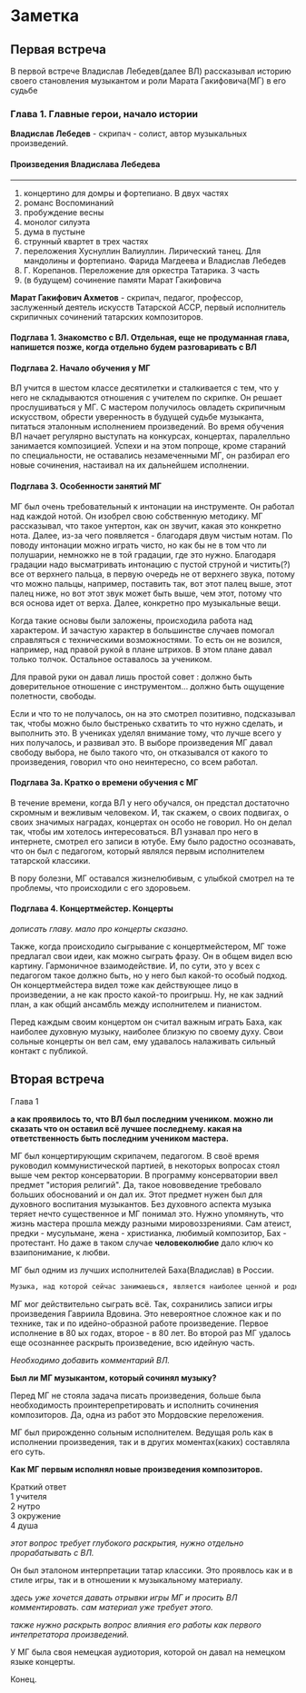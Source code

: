 # Заметка

## Первая встреча

В первой встрече Владислав Лебедев(далее ВЛ) рассказывал историю своего становления музыкантом и роли Марата Гакифовича(МГ) в его судьбе

### Глава 1. Главные герои, начало истории

**Владислав Лебедев** - скрипач - солист, автор музыкальных произведений.

#### Произведения Владислава Лебедева 
---
1. концертино для домры и фортепиано. В двух частях
2. романс Воспоминаний
3. пробуждение весны
4. монолог силуэта
5. дума в пустыне
6. струнный квартет в трех частях
7. переложения Xуснуллин Валиуллин. Лирический танец. Для мандолины и фортепиано. Фарида Магдеева и Владислав Лебедев
8. Г. Корепанов. Переложение для оркестра Татарика. 3 часть
9. (в будущем) сочинение памяти Марат Гакифовича

**Марат Гакифович Ахметов** - скрипач, педагог, профессор, заслуженный деятель искусств Татарской АССР, первый исполнитель скрипичных сочинений татарских композиторов.

<!-- Источник: https://tatarica.org/ru/razdely/kultura/iskusstvo/muzyka/personalii/ahmetov-marat-gakifovich Онлайн - энциклопедия Tatarica -->

#### Подглава 1. Знакомство с ВЛ. Отдельная, еще не продуманная глава, напишется позже, когда отдельно будем разговаривать с ВЛ

#### Подглава 2. Начало обучения у МГ

ВЛ учится в шестом классе десятилетки и сталкивается с тем, что у него не складываются отношения с учителем по скрипке. Он решает прослушиваться у МГ. C мастером получилось овладеть скрипичным искусством, обрести уверенность в будущей судьбе музыканта, питаться эталонным исполнением произведений. Во время обучения ВЛ начает регулярно выступать на конкурсах, концертах, паралелльно занимается композицией. Успехи и на этом попроще, кроме стараний по специальности, не оставались незамеченными МГ, он разбирал его новые сочинения, настаивал на их дальнейшем исполнении.

#### Подглава 3. Особенности занятий МГ

МГ был очень требовательный к интонации на инструменте. Он работал над каждой нотой. Он изобрел свою собственную методику. МГ рассказывал, что такое унтертон, как он звучит, какая это конкретно нота. Далее, из-за чего появляется - благодаря двум чистым нотам. По поводу интонации можно играть чисто, но как бы не в том что ли полушарии, немножко не в той градации, где это нужно. Благодаря градации надо высматривать интонацию с пустой струной и чистить(?) все от верхнего пальца, в первую очередь не от верхнего звука, потому что можно пальцы, например, поставить так, вот этот палец выше, этот палец ниже, но вот этот звук может быть выше, чем этот, потому что вся основа идет от верха. Далее, конкретно про музыкальные вещи.

Когда такие основы были заложены, происходила работа над характером. И зачастую характер в большинстве случаев помогал справляться с техническими возможностями. То есть он не возился, например, над правой рукой в плане штрихов. В этом плане давал только толчок. Остальное оставалось за учеником.

Для правой руки он давал лишь простой совет : должно быть доверительное отношение с инструментом... должно быть ощущение полетности, свободы.

Если и что то не получалось, он на это смотрел позитивно, подсказывал так, чтобы можно было быстренько схватить то что нужно сделать, и выполнить это. В учениках уделял внимание тому, что лучше всего у них получалось, и развивал это. В выборе произведения МГ давал свободу выбора, не было такого что, он отказывался от какого то произведения, говорил что оно неинтересно, со всем работал.

#### Подглава 3а. Кратко о времени обучения с МГ

В течение времени, когда ВЛ у него обучался, он предстал достаточно скромным и вежливым человеком. И, так скажем, о своих подвигах, о своих значимых наградах, концертах он особо не говорил. Но он делал так, чтобы им хотелось интересоваться. ВЛ узнавал про него в интернете, смотрел его записи в ютубе. Ему было радостно осознавать, что он был с педагогом, который являлся первым исполнителем татарской классики.

В пору болезни, МГ оставался жизнелюбивым, с улыбкой смотрел на те проблемы, что происходили с его здоровьем.

#### Подглава 4. Концертмейстер. Концерты

*дописать главу. мало про концерты сказано.*

Также, когда происходило сыгрывание с концертмейстером, МГ тоже предлагал свои идеи, как можно сыграть фразу. Он в общем видел всю картину. Гармоничное взаимодействие. И, по сути, это у всех с педагогом такое должно быть, но у него был какой-то особый подход. Он концертмейстера видел тоже как действующее лицо в произведении, а не как просто какой-то проигрыш. Ну, не как задний план, а как общий ансамбль между исполнителем и пианистом.

Перед каждым своим концертом он считал важным играть Баха, как наиболее духовную музыку, наиболее близкую по своему духу. Свои сольные концерты он вел сам, ему удавалось налаживать сильный контакт с публикой.

## Вторая встреча

Глава 1  

**а как проявилось то, что ВЛ был последним учеником. можно ли сказать что он оставил всё лучшее последнему. какая на ответственность быть последним учеником мастера.**

МГ был концертирующим скрипачем, педагогом. В своё время руководил коммунистической партией, в некоторых вопросах стоял выше чем ректор консерватории. В программу консерватории ввел предмет "история религий". Да, такое нововведение требовало больших обоснований и он дал их. Этот предмет нужен был для духовного воспитания музыкантов. Без духовного аспекта музыка теряет нечто существенное и МГ понимал это.
Нужно упомянуть, что жизнь мастера прошла между разными мировоззрениями. Сам атеист, предки - мусульмане, жена - христианка, любимый композитор, Бах - протестант. Но даже в таком случае **человеколюбие** дало ключ ко взаипонимание, к любви.

МГ был одним из лучших исполнителей Баха(Владислав) в России.

```md
Музыка, над которой сейчас занимаешься, является наиболее ценной и родной. оно есть лучшее произведение во время игры.
```

МГ мог действительно сыграть  всё. Так, сохранились записи игры произведения Гавриила Вдовина. Это невероятное сложное как и по технике, так и по идейно-образной работе произведение. Первое исполнение в 80 ых годах, второе - в 80 лет. Во второй раз МГ удалось еще осознаннее раскрыть произведение, всю идейную часть.

*Необходимо добавить комментарий ВЛ.*

**Был ли МГ музыкантом, который сочинял музыку?**

Перед МГ не стояла задача писать произведения, больше была необходимость проинтерепретировать и исполнить сочинения композиторов. Да, одна из работ это Мордовские переложения.

МГ был прирожденно сольным исполнителем. Ведущая роль как в исполнении произведения, так и в других моментах(каких) составляла его суть.

**Как МГ первым исполнял новые произведения композиторов.**

Краткий ответ  
1 учителя  
2 нутро  
3 окружение  
4 душа  

*этот вопрос требует глубокого раскрытия, нужно отдельно прорабатывать с ВЛ.*

Он был эталоном интерпретации татар классики. Это проявлось как и в стиле игры, так и в отношении к музыкальному материалу.

*здесь уже хочется давать отрывки игры МГ и просить ВЛ комментировать. сам материал уже требует этого.*

*также нужно раскрыть вопрос влияния его работы как первого интепретатора произведений.*

У МГ была своя немецкая аудиотория, которой он давал на немецком языке концерты.

Конец.
